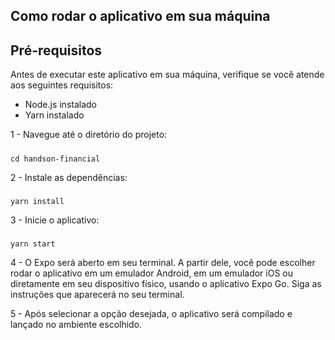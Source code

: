 ## Como rodar o aplicativo em sua máquina

## Pré-requisitos
Antes de executar este aplicativo em sua máquina, verifique se você atende aos seguintes requisitos:

- Node.js instalado
- Yarn instalado

1 - Navegue até o diretório do projeto:
#####
	cd handson-financial
	
2 - Instale as dependências:
#####
	yarn install

3 - Inicie o aplicativo:
#####
	yarn start
	
4 - O Expo será aberto em seu terminal. A partir dele, você pode escolher rodar o aplicativo em um emulador Android, em um emulador iOS ou diretamente em seu dispositivo físico, usando o aplicativo Expo Go. Siga as instruções que aparecerá no seu terminal.

5 - Após selecionar a opção desejada, o aplicativo será compilado e lançado no ambiente escolhido.	
	